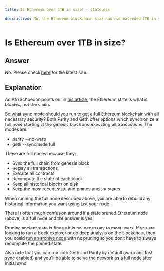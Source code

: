 ```yaml
---
title: Is Ethereum over 1TB in size? - stateless

description: No, the Ethereum blockchain size has not exceeded 1TB in size.
---
```


# Is Ethereum over 1TB in size?

## Answer

No. Please check [here](https://etherscan.io/chartsync/chaindefault) for the latest size.

## Explanation

As Afri Schoedon points out in [his article](https://dev.to/5chdn/the-ethereum-blockchain-size-will-not-exceed-1tb-anytime-soon-58a), the Ethereum state is what is bloated, not the chain.

So what sync mode should you run to get a full Ethereum blockchain with all necessary security? Both Parity and Geth offer options which synchronize a full node starting at the genesis block and executing all transactions. The modes are:

* parity --no-warp
* geth --syncmode full

These are full nodes because they:

* Sync the full chain from genesis block
* Replay all transactions
* Execute all contracts
* Recompute the state of each block
* Keep all historical blocks on disk
* Keep the most recent state and prunes ancient states

When running the full node described above, you are able to rebuild any historical information you want using just your node.

There is often much confusion around if a state pruned Ethereum node \(above\) is a full node and the answer is yes.

Pruning ancient state is fine as it is not necessary to most users. If you are looking to run a block explorer or do deep analysis on the blockchain, then you could [run an archive node](https://docs.stateless.io/using-ethereum/running-an-ethereum-node#archive-nodes) with no pruning so you don't have to always recompute the pruned state.

Also note that you can run both Geth and Parity by default \(warp and fast sync enabled\) and you'll be able to serve the network as a full node after initial sync.

